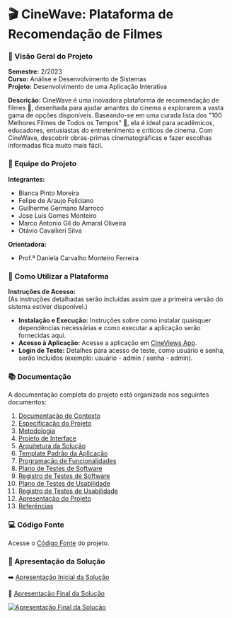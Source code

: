 # 🎬 CineWave: Plataforma de Recomendação de Filmes

### 🌟 Visão Geral do Projeto
**Semestre:** 2/2023  
**Curso:** Análise e Desenvolvimento de Sistemas  
**Projeto:** Desenvolvimento de uma Aplicação Interativa  

**Descrição:** CineWave é uma inovadora plataforma de recomendação de filmes 🎥, desenhada para ajudar amantes do cinema a explorarem a vasta gama de opções disponíveis. Baseando-se em uma curada lista dos "100 Melhores Filmes de Todos os Tempos" 🌟, ela é ideal para acadêmicos, educadores, entusiastas do entretenimento e críticos de cinema. Com CineWave, descobrir obras-primas cinematográficas e fazer escolhas informadas fica muito mais fácil.

### 👥 Equipe do Projeto
**Integrantes:**
- Bianca Pinto Moreira
- Felipe de Araujo Feliciano
- Guilherme Germano Marroco
- Jose Luis Gomes Monteiro
- Marco Antonio Gil do Amaral Oliveira
- Otávio Cavallieri Silva

**Orientadora:**
- Prof.ª Daniela Carvalho Monteiro Ferreira

### 📖 Como Utilizar a Plataforma
**Instruções de Acesso:**  
(As instruções detalhadas serão incluídas assim que a primeira versão do sistema estiver disponível.)

- **Instalação e Execução:** Instruções sobre como instalar quaisquer dependências necessárias e como executar a aplicação serão fornecidas aqui.
- **Acesso à Aplicação:** Acesse a aplicação em [CineViews App](https://cineviewsapp20231205203014.azurewebsites.net/Usuarios/Login).
- **Login de Teste:** Detalhes para acesso de teste, como usuário e senha, serão incluídos (exemplo: usuário - admin / senha - admin).

### 📚 Documentação
A documentação completa do projeto está organizada nos seguintes documentos:

<ol>
<li><a href="docs/01-Documentação de Contexto.md"> Documentação de Contexto</a></li>
<li><a href="docs/02-Especificação do Projeto.md"> Especificação do Projeto</a></li>
<li><a href="docs/03-Metodologia.md"> Metodologia</a></li>
<li><a href="docs/04-Projeto de Interface.md"> Projeto de Interface</a></li>
<li><a href="docs/05-Arquitetura da Solução.md"> Arquitetura da Solução</a></li>
<li><a href="docs/06-Template Padrão da Aplicação.md"> Template Padrão da Aplicação</a></li>
<li><a href="docs/07-Programação de Funcionalidades.md"> Programação de Funcionalidades</a></li>
<li><a href="docs/08-Plano de Testes de Software.md"> Plano de Testes de Software</a></li>
<li><a href="docs/09-Registro de Testes de Software.md"> Registro de Testes de Software</a></li>
<li><a href="docs/10-Plano de Testes de Usabilidade.md"> Plano de Testes de Usabilidade</a></li>
<li><a href="docs/11-Registro de Testes de Usabilidade.md"> Registro de Testes de Usabilidade</a></li>
<li><a href="docs/12-Apresentação do Projeto.md"> Apresentação do Projeto</a></li>
<li><a href="docs/13-Referências.md"> Referências</a></li>
</ol>

### 💻 Código Fonte
Acesse o [Código Fonte](src/README.md) do projeto.

### 🎥 Apresentação da Solução
 ➡️ [Apresentação Inicial da Solução](presentation/README.md) 
 

📍 [Apresentação Final da Solução](src/cineview-apresentacao-final.mp4)

 [![Apresentação Final da Solução](src/print-versao-final.png)](src/cineview-apresentacao-final.mp4)